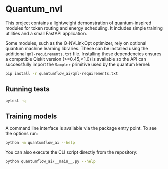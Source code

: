 # Quantum_nvl

This project contains a lightweight demonstration of quantum-inspired modules for token routing and energy scheduling. It includes simple training utilities and a small FastAPI application.

Some modules, such as the Q-NVLinkOpt optimizer, rely on optional quantum
machine learning libraries. These can be installed using the additional
`qml-requirements.txt` file. Installing these dependencies ensures a
compatible Qiskit version (>=0.45,<1.0) is available so the API can
successfully import the `Sampler` primitive used by the quantum kernel:

```bash
pip install -r quantumflow_ai/qml-requirements.txt
```

## Running tests

```bash
pytest -q
```

## Training models

A command line interface is available via the package entry point. To see the options run:

```bash
python -m quantumflow_ai --help
```
You can also execute the CLI script directly from the repository:
```bash
python quantumflow_ai/__main__.py --help
```
